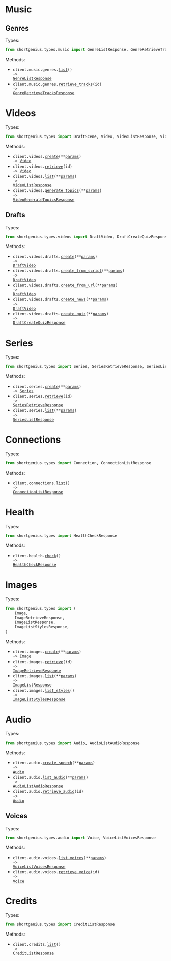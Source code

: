 # Music

## Genres

Types:

```python
from shortgenius.types.music import GenreListResponse, GenreRetrieveTracksResponse
```

Methods:

- <code title="get /music/genres">client.music.genres.<a href="./src/shortgenius/resources/music/genres.py">list</a>() -> <a href="./src/shortgenius/types/music/genre_list_response.py">GenreListResponse</a></code>
- <code title="get /music/genres/{id}">client.music.genres.<a href="./src/shortgenius/resources/music/genres.py">retrieve_tracks</a>(id) -> <a href="./src/shortgenius/types/music/genre_retrieve_tracks_response.py">GenreRetrieveTracksResponse</a></code>

# Videos

Types:

```python
from shortgenius.types import DraftScene, Video, VideoListResponse, VideoGenerateTopicsResponse
```

Methods:

- <code title="post /videos">client.videos.<a href="./src/shortgenius/resources/videos/videos.py">create</a>(\*\*<a href="src/shortgenius/types/video_create_params.py">params</a>) -> <a href="./src/shortgenius/types/video.py">Video</a></code>
- <code title="get /videos/{id}">client.videos.<a href="./src/shortgenius/resources/videos/videos.py">retrieve</a>(id) -> <a href="./src/shortgenius/types/video.py">Video</a></code>
- <code title="get /videos">client.videos.<a href="./src/shortgenius/resources/videos/videos.py">list</a>(\*\*<a href="src/shortgenius/types/video_list_params.py">params</a>) -> <a href="./src/shortgenius/types/video_list_response.py">VideoListResponse</a></code>
- <code title="post /videos/topics">client.videos.<a href="./src/shortgenius/resources/videos/videos.py">generate_topics</a>(\*\*<a href="src/shortgenius/types/video_generate_topics_params.py">params</a>) -> <a href="./src/shortgenius/types/video_generate_topics_response.py">VideoGenerateTopicsResponse</a></code>

## Drafts

Types:

```python
from shortgenius.types.videos import DraftVideo, DraftCreateQuizResponse
```

Methods:

- <code title="post /videos/drafts">client.videos.drafts.<a href="./src/shortgenius/resources/videos/drafts.py">create</a>(\*\*<a href="src/shortgenius/types/videos/draft_create_params.py">params</a>) -> <a href="./src/shortgenius/types/videos/draft_video.py">DraftVideo</a></code>
- <code title="post /videos/drafts/script">client.videos.drafts.<a href="./src/shortgenius/resources/videos/drafts.py">create_from_script</a>(\*\*<a href="src/shortgenius/types/videos/draft_create_from_script_params.py">params</a>) -> <a href="./src/shortgenius/types/videos/draft_video.py">DraftVideo</a></code>
- <code title="post /videos/drafts/url">client.videos.drafts.<a href="./src/shortgenius/resources/videos/drafts.py">create_from_url</a>(\*\*<a href="src/shortgenius/types/videos/draft_create_from_url_params.py">params</a>) -> <a href="./src/shortgenius/types/videos/draft_video.py">DraftVideo</a></code>
- <code title="post /videos/drafts/news">client.videos.drafts.<a href="./src/shortgenius/resources/videos/drafts.py">create_news</a>(\*\*<a href="src/shortgenius/types/videos/draft_create_news_params.py">params</a>) -> <a href="./src/shortgenius/types/videos/draft_video.py">DraftVideo</a></code>
- <code title="post /videos/drafts/quiz">client.videos.drafts.<a href="./src/shortgenius/resources/videos/drafts.py">create_quiz</a>(\*\*<a href="src/shortgenius/types/videos/draft_create_quiz_params.py">params</a>) -> <a href="./src/shortgenius/types/videos/draft_create_quiz_response.py">DraftCreateQuizResponse</a></code>

# Series

Types:

```python
from shortgenius.types import Series, SeriesRetrieveResponse, SeriesListResponse
```

Methods:

- <code title="post /series">client.series.<a href="./src/shortgenius/resources/series.py">create</a>(\*\*<a href="src/shortgenius/types/series_create_params.py">params</a>) -> <a href="./src/shortgenius/types/series.py">Series</a></code>
- <code title="get /series/{id}">client.series.<a href="./src/shortgenius/resources/series.py">retrieve</a>(id) -> <a href="./src/shortgenius/types/series_retrieve_response.py">SeriesRetrieveResponse</a></code>
- <code title="get /series">client.series.<a href="./src/shortgenius/resources/series.py">list</a>(\*\*<a href="src/shortgenius/types/series_list_params.py">params</a>) -> <a href="./src/shortgenius/types/series_list_response.py">SeriesListResponse</a></code>

# Connections

Types:

```python
from shortgenius.types import Connection, ConnectionListResponse
```

Methods:

- <code title="get /connections">client.connections.<a href="./src/shortgenius/resources/connections.py">list</a>() -> <a href="./src/shortgenius/types/connection_list_response.py">ConnectionListResponse</a></code>

# Health

Types:

```python
from shortgenius.types import HealthCheckResponse
```

Methods:

- <code title="get /health">client.health.<a href="./src/shortgenius/resources/health.py">check</a>() -> <a href="./src/shortgenius/types/health_check_response.py">HealthCheckResponse</a></code>

# Images

Types:

```python
from shortgenius.types import (
    Image,
    ImageRetrieveResponse,
    ImageListResponse,
    ImageListStylesResponse,
)
```

Methods:

- <code title="post /images">client.images.<a href="./src/shortgenius/resources/images.py">create</a>(\*\*<a href="src/shortgenius/types/image_create_params.py">params</a>) -> <a href="./src/shortgenius/types/image.py">Image</a></code>
- <code title="get /images/{id}">client.images.<a href="./src/shortgenius/resources/images.py">retrieve</a>(id) -> <a href="./src/shortgenius/types/image_retrieve_response.py">ImageRetrieveResponse</a></code>
- <code title="get /images">client.images.<a href="./src/shortgenius/resources/images.py">list</a>(\*\*<a href="src/shortgenius/types/image_list_params.py">params</a>) -> <a href="./src/shortgenius/types/image_list_response.py">ImageListResponse</a></code>
- <code title="get /images/styles">client.images.<a href="./src/shortgenius/resources/images.py">list_styles</a>() -> <a href="./src/shortgenius/types/image_list_styles_response.py">ImageListStylesResponse</a></code>

# Audio

Types:

```python
from shortgenius.types import Audio, AudioListAudioResponse
```

Methods:

- <code title="post /audio/speech">client.audio.<a href="./src/shortgenius/resources/audio/audio.py">create_speech</a>(\*\*<a href="src/shortgenius/types/audio_create_speech_params.py">params</a>) -> <a href="./src/shortgenius/types/audio/audio.py">Audio</a></code>
- <code title="get /audio">client.audio.<a href="./src/shortgenius/resources/audio/audio.py">list_audio</a>(\*\*<a href="src/shortgenius/types/audio_list_audio_params.py">params</a>) -> <a href="./src/shortgenius/types/audio_list_audio_response.py">AudioListAudioResponse</a></code>
- <code title="get /audio/{id}">client.audio.<a href="./src/shortgenius/resources/audio/audio.py">retrieve_audio</a>(id) -> <a href="./src/shortgenius/types/audio/audio.py">Audio</a></code>

## Voices

Types:

```python
from shortgenius.types.audio import Voice, VoiceListVoicesResponse
```

Methods:

- <code title="get /audio/voices">client.audio.voices.<a href="./src/shortgenius/resources/audio/voices.py">list_voices</a>(\*\*<a href="src/shortgenius/types/audio/voice_list_voices_params.py">params</a>) -> <a href="./src/shortgenius/types/audio/voice_list_voices_response.py">VoiceListVoicesResponse</a></code>
- <code title="get /audio/voices/{id}">client.audio.voices.<a href="./src/shortgenius/resources/audio/voices.py">retrieve_voice</a>(id) -> <a href="./src/shortgenius/types/audio/voice.py">Voice</a></code>

# Credits

Types:

```python
from shortgenius.types import CreditListResponse
```

Methods:

- <code title="get /credits">client.credits.<a href="./src/shortgenius/resources/credits.py">list</a>() -> <a href="./src/shortgenius/types/credit_list_response.py">CreditListResponse</a></code>
